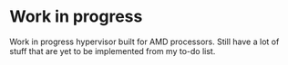 
# Work in progress

Work in progress hypervisor built for AMD processors. Still have a lot of stuff that are yet to be implemented from my to-do list.

